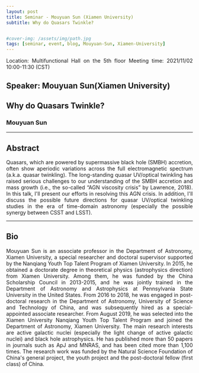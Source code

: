 ```yaml
---
layout: post
title: Seminar - Mouyuan Sun (Xiamen University)
subtitle: Why do Quasars Twinkle? 


#cover-img: /assets/img/path.jpg
tags: [seminar, event, blog, Mouyuan-Sun, Xiamen-University]
---
```


<style>
body {
text-align: justify}
</style>

Location: Multifunctional Hall on the 5th floor
Meeting time: 2021/11/02 10:00-11:30 (CST)

## Speaker: Mouyuan Sun(Xiamen University)

## Why do Quasars Twinkle?

### Mouyuan Sun

______________________________

## Abstract

Quasars, which are powered by supermassive black hole (SMBH) accretion, often show aperiodic variations across the full electromagnetic spectrum (a.k.a. quasar twinkling). The long-standing quasar UV/optical twinkling has raised serious challenges to our understanding of the SMBH accretion and mass growth (i.e., the so-called “AGN viscosity crisis” by Lawrence, 2018). In this talk, I'll present our efforts in resolving this AGN crisis. In addition, I'll discuss the possible future directions for quasar UV/optical twinkling studies in the era of time-domain astronomy (especially the possible synergy between CSST and LSST).

______________________________

## Bio

Mouyuan Sun is an associate professor in the Department of Astronomy, Xiamen University, a special researcher and doctoral supervisor supported by the Nanqiang Youth Top Talent Program of Xiamen University. In 2015, he obtained a doctorate degree in theoretical physics (astrophysics direction) from Xiamen University. Among them, he was funded by the China Scholarship Council in 2013-2015, and he was jointly trained in the Department of Astronomy and Astrophysics at Pennsylvania State University in the United States. From 2016 to 2018, he was engaged in post-doctoral research in the Department of Astronomy, University of Science and Technology of China, and was subsequently hired as a special-appointed associate researcher. From August 2019, he was selected into the Xiamen University Nanqiang Youth Top Talent Program and joined the Department of Astronomy, Xiamen University. The main research interests are active galactic nuclei (especially the light change of active galactic nuclei) and black hole astrophysics. He has published more than 50 papers in journals such as ApJ and MNRAS, and has been cited more than 1,100 times. The research work was funded by the Natural Science Foundation of China's general project, the youth project and the post-doctoral fellow (first class) of China.